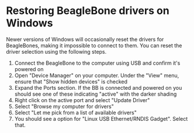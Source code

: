 # Restoring BeagleBone drivers on Windows

Newer versions of Windows will occasionally reset the drivers for BeagleBones, making it impossible to connect to them. You can reset the driver selection using the following steps.

1. Connect the BeagleBone to the computer using USB and confirm it's powered on
2. Open "Device Manager" on your computer. Under the "View" menu, ensure that "Show hidden devices" is checked
3. Expand the Ports section. If the BB is connected and powered on you should see one of these indicating "active" with the darker shading
4. Right click on the active port and select "Update Driver"
5. Select "Browse my computer for drivers"
6. Select "Let me pick from a list of available drivers"
7. You should see a option for "Linux USB Ethernet/RNDIS Gadget". Select that.
